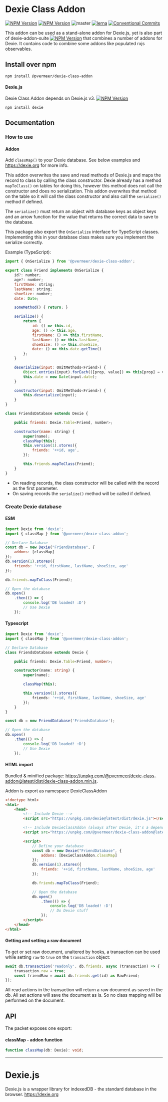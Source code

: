 Dexie Class Addon
======

[![NPM Version](https://img.shields.io/npm/v/@pvermeer/dexie-class-addon/latest.svg)](https://www.npmjs.com/package/@pvermeer/dexie-class-addon)
[![NPM Version](https://img.shields.io/npm/v/@pvermeer/dexie-class-addon/beta.svg)](https://www.npmjs.com/package/@pvermeer/dexie-class-addon)
![master](https://github.com/pvermeer/dexie-addon-suite-monorepo/actions/workflows/test.yml/badge.svg?branch=master)
[![lerna](https://img.shields.io/badge/maintained%20with-lerna-cc00ff.svg)](https://lerna.js.org/)
[![Conventional Commits](https://img.shields.io/badge/Conventional%20Commits-1.0.0-yellow.svg)](https://conventionalcommits.org)

This addon can be used as a stand-alone addon for Dexie.js, yet is also part of dexie-addon-suite [![NPM Version](https://img.shields.io/npm/v/@pvermeer/dexie-addon-suite/latest.svg)](https://www.npmjs.com/package/@pvermeer/dexie-addon-suite)
 that combines a number of addons for Dexie. It contains code to combine some addons like populated rxjs observables.

Install over npm
----------------
```
npm install @pvermeer/dexie-class-addon
```

#### Dexie.js
Dexie Class Addon depends on Dexie.js v3. [![NPM Version](https://img.shields.io/npm/v/dexie/latest.svg)](https://www.npmjs.com/package/dexie)
```
npm install dexie
```

Documentation
----------------

### How to use
#### Addon
Add `classMap()` to your Dexie database. See below examples and https://dexie.org for more info.

This addon overwrites the save and read methods of Dexie.js and maps the record to class by calling the class constructor.
Dexie already has a method `mapToClass()` on tables for doing this, however this method does not call the constructor and does no serialization. This addon overwrites that method on the table so it will call the class constructor and also call the `serialize()` method if defined.

The `serialize()` must return an object with database keys as object keys and an arrow function for the value that returns the correct data to save to the database.

This package also export the `OnSerialize` interface for TypeScript classes. Implementing this in your database class makes sure you implement the serialize correctly.

Example (TypeScript):
```js
import { OnSerialize } from '@pvermeer/dexie-class-addon';

export class Friend implements OnSerialize {
    id?: number;
    age?: number;
    firstName: string;
    lastName: string;
    shoeSize: number;
    date: Date;

    someMethod() { return; }

    serialize() {
        return {
            id: () => this.id,
            age: () => this.age,
            firstName: () => this.firstName,
            lastName: () => this.lastName,
            shoeSize: () => this.shoeSize,
            date: () => this.date.getTime()
        };
    }

    deserialize(input: OmitMethods<Friend>) {
        Object.entries(input).forEach(([prop, value]) => this[prop] = value);
        this.date = new Date(input.date);
    }

    constructor(input: OmitMethods<Friend>) {
        this.deserialize(input);
    }
}

class FriendsDatabase extends Dexie {

    public friends: Dexie.Table<Friend, number>;

    constructor(name: string) {
        super(name);
        classMap(this);
        this.version(1).stores({
            friends: '++id, age',
        });

        this.friends.mapToClass(Friend);
    }
}
```

- On reading records, the class constructor will be called with the record as the first parameter.
- On saving records the `serialize()` method will be called if defined.


### Create Dexie database
#### ESM
```js
import Dexie from 'dexie';
import { classMap } from '@pvermeer/dexie-class-addon';

// Declare Database
const db = new Dexie("FriendDatabase", {
    addons: [classMap]
});
db.version(1).stores({
    friends: '++id, firstName, lastName, shoeSize, age'
});

db.friends.mapToClass(Friend);

// Open the database
db.open()
    .then(() => {
        console.log('DB loaded! :D')
        // Use Dexie
    });
```

#### Typescript
```ts
import Dexie from 'dexie';
import { classMap } from '@pvermeer/dexie-class-addon';

// Declare Database
class FriendsDatabase extends Dexie {

    public friends: Dexie.Table<Friend, number>;

    constructor(name: string) {
        super(name);

        classMap(this);

        this.version(1).stores({
            friends: '++id, firstName, lastName, shoeSize, age'
        });
    }
}

const db = new FriendDatabase('FriendsDatabase');

// Open the database
db.open()
    .then(() => {
        console.log('DB loaded! :D')
        // Use Dexie
    });
```

#### HTML import

Bundled & minified package: <https://unpkg.com/@pvermeer/dexie-class-addon@latest/dist/dexie-class-addon.min.js>.

Addon is export as namespace DexieClassAddon

```html
<!doctype html>
<html>
    <head>
        <!-- Include Dexie -->
        <script src="https://unpkg.com/dexie@latest/dist/dexie.js"></script> 

        <!-- Include DexieClassAddon (always after Dexie, it's a dependency) -->
        <script src="https://unpkg.com/@pvermeer/dexie-class-addon@latest/dist/dexie-class-addon.min.js"></script>

        <script>
            // Define your database
            const db = new Dexie("FriendDatabase", {
                addons: [DexieClassAddon.classMap]
            });
            db.version(1).stores({
                friends: '++id, firstName, lastName, shoeSize, age'
            });

            db.friends.mapToClass(Friend);

            // Open the database
            db.open()
                .then(() => {
                    console.log('DB loaded! :D')
                    // Do Dexie stuff
                });
        </script>
    </head>
</html>
```

#### Getting and setting a raw document
To get or set raw document, unaltered by hooks, a transaction can be used while setting `raw` to `true` on the `transaction` object:
```ts
await db.transaction('readonly', db.friends, async (transaction) => {
    transaction.raw = true;
    const friendRaw = await db.friends.get(id) as RawFriend;
});
```
All read actions in the transaction will return a raw document as saved in the db. All set actions will save the document as is. So no class mapping will be performed on the document.

API
---
The packet exposes one export:

#### classMap - addon function
```ts
function classMap(db: Dexie): void;
```

---------------------------------------------------

Dexie.js
========

Dexie.js is a wrapper library for indexedDB - the standard database in the browser. https://dexie.org
